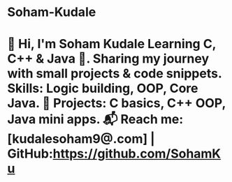# Soham-Kudale
# 👋 Hi, I'm Soham Kudale    Learning **C, C++ &amp; Java** 🚀.   Sharing my journey with small projects &amp; code snippets.   Skills: Logic building, OOP, Core Java.   📂 Projects: C basics, C++ OOP, Java mini apps.   📬 Reach me: [kudalesoham9@.com] | GitHub:https://github.com/SohamKu 
